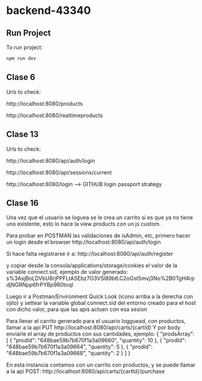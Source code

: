 # backend-43340

## Run Project

To run project:

```bash
npm run dev
```

## Clase 6

Urls to check:

http://localhost:8080/products

http://localhost:8080/realtimeproducts

## Clase 13

Urls to check:

http://localhost:8080/api/auth/login

http://localhost:8080/api/sessions/current

http://localhost:8080/login --> GITHUB login passport strategy


## Clase 16

Una vez que el usuario se loguea se le crea un carrito si es que ya no tiene uno existente, esto lo hace la view products con un js custom.

Para probar en POSTMAN las validaciones de isAdmin, etc, primero hacer un login desde el browser
http://localhost:8080/api/auth/login

Si hace falta registrarse ir a: 
http://localhost:8080/api/auth/register

y copiar desde la consola/applications/storage/cookies el valor de la variable connect.sid, ejemplo de valor generado: s%3AxjBoLDVbU8rjPPFLtASEbz7O3VSl89b6.C2oGst5mvj3No%2B0TgH4rpdjNGRNpp6frPYBp9R0toqI

Luego ir a Postman/Environment Quick Look (icono arriba a la derecha con ojito) y settear la variable global connect.sid del entorno creado para el host con dicho valor, para que las apis actuen con esa sesion

Para llenar el carrito generado para el usuario logguead, con productos, llamar a la api PUT
http://localhost:8080/api/carts/{cartId}
Y por body enviarle el array de productos con sus cantidades, ejemplo:
{
    "prodsArray": [
        {
            "prodId": "648bae59b7b670f1a3a09660",
            "quantity": 10
        },
        {
            "prodId": "648bae59b7b670f1a3a09664",
            "quantity": 5
        },
        {
            "prodId": "648bae59b7b670f1a3a09668",
            "quantity": 2
        }
    ]
}

En esta instancia contamos con un carrito con productos, y se puede llamar a la api POST:
http://localhost:8080/api/carts/{cartId}/purchase